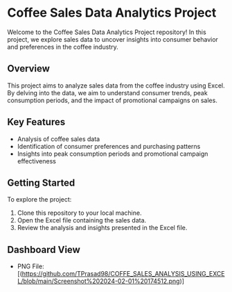 
# Coffee Sales Data Analytics Project

Welcome to the Coffee Sales Data Analytics Project repository! In this project, we explore sales data to uncover insights into consumer behavior and preferences in the coffee industry.

## Overview

This project aims to analyze sales data from the coffee industry using Excel. By delving into the data, we aim to understand consumer trends, peak consumption periods, and the impact of promotional campaigns on sales.

## Key Features

- Analysis of coffee sales data
- Identification of consumer preferences and purchasing patterns
- Insights into peak consumption periods and promotional campaign effectiveness

## Getting Started

To explore the project:

1. Clone this repository to your local machine.
2. Open the Excel file containing the sales data.
3. Review the analysis and insights presented in the Excel file.



## Dashboard View


- PNG File: [(https://github.com/TPrasad98/COFFE_SALES_ANALYSIS_USING_EXCEL/blob/main/Screenshot%202024-02-01%20174512.png)]




